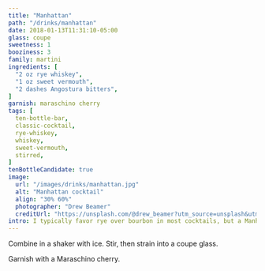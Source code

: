 ```yaml
---
title: "Manhattan"
path: "/drinks/manhattan"
date: 2018-01-13T11:31:10-05:00
glass: coupe
sweetness: 1
booziness: 3
family: martini
ingredients: [
  "2 oz rye whiskey",
  "1 oz sweet vermouth",
  "2 dashes Angostura bitters",
]
garnish: maraschino cherry
tags: [
  ten-bottle-bar,
  classic-cocktail,
  rye-whiskey,
  whiskey,
  sweet-vermouth,
  stirred,
]
tenBottleCandidate: true
image:
  url: "/images/drinks/manhattan.jpg"
  alt: "Manhattan cocktail"
  align: "30% 60%"
  photographer: "Drew Beamer"
  creditUrl: "https://unsplash.com/@drew_beamer?utm_source=unsplash&utm_medium=referral&utm_content=creditCopyText"
intro: I typically favor rye over bourbon in most cocktails, but a Manhattan is truly better made with bourbon.
---
```

Combine in a shaker with ice. Stir, then strain into a coupe glass.

Garnish with a Maraschino cherry.
